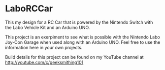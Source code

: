 # LaboRCCar
This my design for a RC Car that is powered by the Nintendo Switch with the Labo Vehicle Kit and an Arduino UNO. 

This project is an exerpiment to see what is possible with the Nintendo Labo Joy-Con Garage when used along with an Arduino UNO. 
Feel free to use the information here in your own projects.

 
Build details for this project can be found on my YouTube channel at http://youtube.com/c/geeksmithing101

